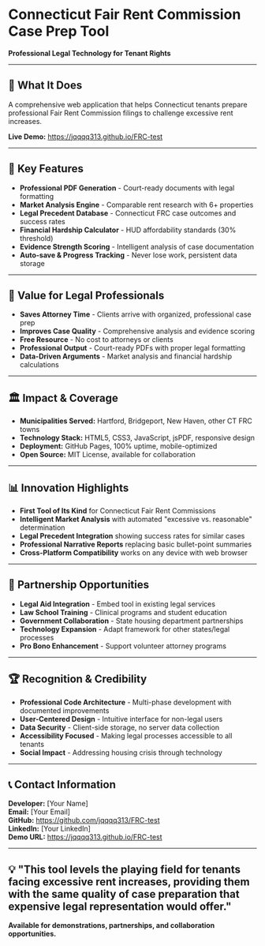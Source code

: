 # Connecticut Fair Rent Commission Case Prep Tool
**Professional Legal Technology for Tenant Rights**

---

## 🎯 **What It Does**
A comprehensive web application that helps Connecticut tenants prepare professional Fair Rent Commission filings to challenge excessive rent increases.

**Live Demo:** https://jqqqq313.github.io/FRC-test

---

## 🚀 **Key Features**
- **Professional PDF Generation** - Court-ready documents with legal formatting
- **Market Analysis Engine** - Comparable rent research with 6+ properties
- **Legal Precedent Database** - Connecticut FRC case outcomes and success rates
- **Financial Hardship Calculator** - HUD affordability standards (30% threshold)
- **Evidence Strength Scoring** - Intelligent analysis of case documentation
- **Auto-save & Progress Tracking** - Never lose work, persistent data storage

---

## 💼 **Value for Legal Professionals**
- **Saves Attorney Time** - Clients arrive with organized, professional case prep
- **Improves Case Quality** - Comprehensive analysis and evidence scoring
- **Free Resource** - No cost to attorneys or clients
- **Professional Output** - Court-ready PDFs with proper legal formatting
- **Data-Driven Arguments** - Market analysis and financial hardship calculations

---

## 🏛️ **Impact & Coverage**
- **Municipalities Served:** Hartford, Bridgeport, New Haven, other CT FRC towns
- **Technology Stack:** HTML5, CSS3, JavaScript, jsPDF, responsive design
- **Deployment:** GitHub Pages, 100% uptime, mobile-optimized
- **Open Source:** MIT License, available for collaboration

---

## 📊 **Innovation Highlights**
- **First Tool of Its Kind** for Connecticut Fair Rent Commissions
- **Intelligent Market Analysis** with automated "excessive vs. reasonable" determination
- **Legal Precedent Integration** showing success rates for similar cases
- **Professional Narrative Reports** replacing basic bullet-point summaries
- **Cross-Platform Compatibility** works on any device with web browser

---

## 🤝 **Partnership Opportunities**
- **Legal Aid Integration** - Embed tool in existing legal services
- **Law School Training** - Clinical programs and student education
- **Government Collaboration** - State housing department partnerships
- **Technology Expansion** - Adapt framework for other states/legal processes
- **Pro Bono Enhancement** - Support volunteer attorney programs

---

## 🏆 **Recognition & Credibility**
- **Professional Code Architecture** - Multi-phase development with documented improvements
- **User-Centered Design** - Intuitive interface for non-legal users
- **Data Security** - Client-side storage, no server data collection
- **Accessibility Focused** - Making legal processes accessible to all tenants
- **Social Impact** - Addressing housing crisis through technology

---

## 📞 **Contact Information**
**Developer:** [Your Name]  
**Email:** [Your Email]  
**GitHub:** https://github.com/jqqqq313/FRC-test  
**LinkedIn:** [Your LinkedIn]  
**Demo URL:** https://jqqqq313.github.io/FRC-test

---

## 💡 **"This tool levels the playing field for tenants facing excessive rent increases, providing them with the same quality of case preparation that expensive legal representation would offer."**

**Available for demonstrations, partnerships, and collaboration opportunities.**